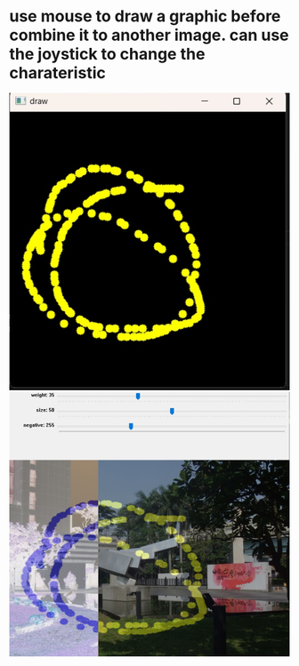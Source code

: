 # use mouse to draw a graphic before combine it to another image. can use the joystick to change the charateristic
![Image](../img/img_draw.jpg)
![Image](../img/img_combin.jpg)
